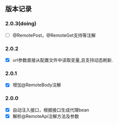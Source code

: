 ## 版本记录

### 2.0.3(doing)
* [ ] @RemotePost，@RemoteGet支持等注解

### 2.0.2

* [x] url参数直接从配置文件中读取变量,且支持动态刷新.

### 2.0.1

* [x] 增加@RemoteBody注解

### 2.0.0

* [x] 自动注入接口，根据接口生成代理bean
* [x] 解析@RemoteApi注解方法及参数